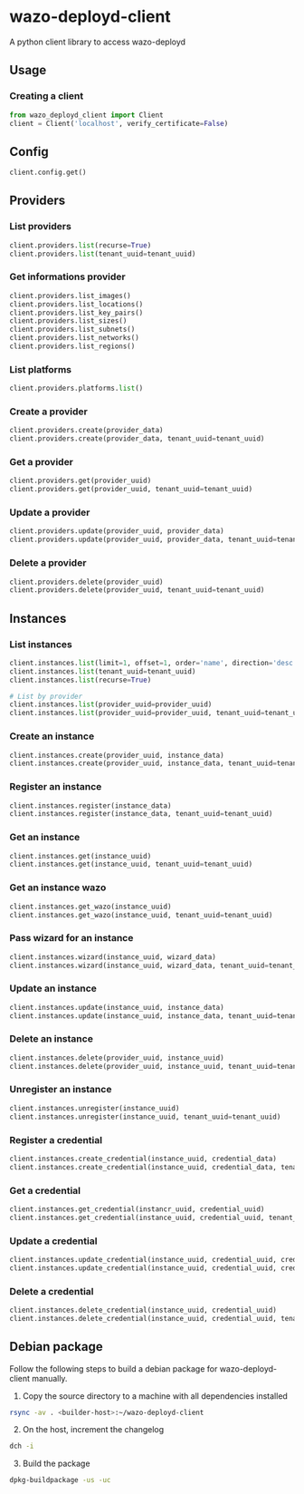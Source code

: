# wazo-deployd-client

A python client library to access wazo-deployd

## Usage

### Creating a client

```python
from wazo_deployd_client import Client
client = Client('localhost', verify_certificate=False)
```

## Config

```python
client.config.get()
```

## Providers

### List providers

```python
client.providers.list(recurse=True)
client.providers.list(tenant_uuid=tenant_uuid)
```

### Get informations provider

```python
client.providers.list_images()
client.providers.list_locations()
client.providers.list_key_pairs()
client.providers.list_sizes()
client.providers.list_subnets()
client.providers.list_networks()
client.providers.list_regions()
```

### List platforms

```python
client.providers.platforms.list()
```

### Create a provider

```python
client.providers.create(provider_data)
client.providers.create(provider_data, tenant_uuid=tenant_uuid)
```

### Get a provider

```python
client.providers.get(provider_uuid)
client.providers.get(provider_uuid, tenant_uuid=tenant_uuid)
```

### Update a provider

```python
client.providers.update(provider_uuid, provider_data)
client.providers.update(provider_uuid, provider_data, tenant_uuid=tenant_uuid)
```

### Delete a provider

```python
client.providers.delete(provider_uuid)
client.providers.delete(provider_uuid, tenant_uuid=tenant_uuid)
```

## Instances

### List instances

```python
client.instances.list(limit=1, offset=1, order='name', direction='desc')
client.instances.list(tenant_uuid=tenant_uuid)
client.instances.list(recurse=True)

# List by provider
client.instances.list(provider_uuid=provider_uuid)
client.instances.list(provider_uuid=provider_uuid, tenant_uuid=tenant_uuid)
```

### Create an instance

```python
client.instances.create(provider_uuid, instance_data)
client.instances.create(provider_uuid, instance_data, tenant_uuid=tenant_uuid)
```

### Register an instance

```python
client.instances.register(instance_data)
client.instances.register(instance_data, tenant_uuid=tenant_uuid)
```

### Get an instance

```python
client.instances.get(instance_uuid)
client.instances.get(instance_uuid, tenant_uuid=tenant_uuid)
```

### Get an instance wazo

```python
client.instances.get_wazo(instance_uuid)
client.instances.get_wazo(instance_uuid, tenant_uuid=tenant_uuid)
```

### Pass wizard for an instance

```python
client.instances.wizard(instance_uuid, wizard_data)
client.instances.wizard(instance_uuid, wizard_data, tenant_uuid=tenant_uuid)
```

### Update an instance

```python
client.instances.update(instance_uuid, instance_data)
client.instances.update(instance_uuid, instance_data, tenant_uuid=tenant_uuid)
```

### Delete an instance

```python
client.instances.delete(provider_uuid, instance_uuid)
client.instances.delete(provider_uuid, instance_uuid, tenant_uuid=tenant_uuid)
```

### Unregister an instance

```python
client.instances.unregister(instance_uuid)
client.instances.unregister(instance_uuid, tenant_uuid=tenant_uuid)
```

### Register a credential

```python
client.instances.create_credential(instance_uuid, credential_data)
client.instances.create_credential(instance_uuid, credential_data, tenant_uuid=tenant_uuid)
```

### Get a credential

```python
client.instances.get_credential(instancr_uuid, credential_uuid)
client.instances.get_credential(instance_uuid, credential_uuid, tenant_uuid=tenant_uuid)
```

### Update a credential

```python
client.instances.update_credential(instance_uuid, credential_uuid, credential_data)
client.instances.update_credential(instance_uuid, credential_uuid, credential_data, tenant_uuid=tenant_uuid)
```

### Delete a credential

```python
client.instances.delete_credential(instance_uuid, credential_uuid)
client.instances.delete_credential(instance_uuid, credential_uuid, tenant_uuid=tenant_uuid)
```

## Debian package

Follow the following steps to build a debian package for wazo-deployd-client manually.

1. Copy the source directory to a machine with all dependencies installed

```sh
rsync -av . <builder-host>:~/wazo-deployd-client
```

2. On the host, increment the changelog

```sh
dch -i
```

3. Build the package

```sh
dpkg-buildpackage -us -uc
```
